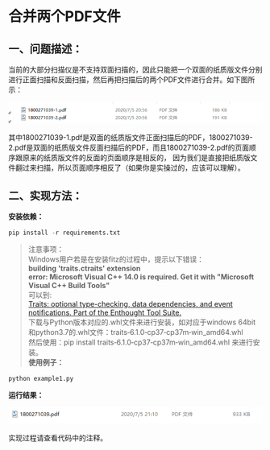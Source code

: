 # 合并两个PDF文件
## 一、问题描述：
当前的大部分扫描仪是不支持双面扫描的，因此只能把一个双面的纸质版文件分别进行正面扫描和反面扫描，然后再把扫描后的两个PDF文件进行合并。如下图所示：  

![image_1](https://github.com/MaoningGuan/pdf-merging/blob/master/test1/example1.png)  

其中1800271039-1.pdf是双面的纸质版文件正面扫描后的PDF，1800271039-2.pdf是双面的纸质版文件反面扫描后的PDF，而且1800271039-2.pdf的页面顺序跟原来的纸质版文件的反面的页面顺序是相反的，
因为我们是直接把纸质版文件翻过来扫描，所以页面顺序相反了（如果你是实操过的，应该可以理解）。

## 二、实现方法：
**安装依赖：**
```python
pip install -r requirements.txt
```
> 注意事项：  
Windows用户若是在安装fitz的过程中，提示以下错误：  
**building 'traits.ctraits' extension  
error: Microsoft Visual C++ 14.0 is required. Get it with "Microsoft Visual C++ Build Tools"**  
可以到:  
[Traits: optional type-checking, data dependencies, and event notifications.
Part of the Enthought Tool Suite.](https://www.lfd.uci.edu/~gohlke/pythonlibs/#traits)  
下载与Python版本对应的.whl文件来进行安装，如对应于windows 64bit和python3.7的.whl文件：traits‑6.1.0‑cp37‑cp37m‑win_amd64.whl  
然后使用：pip install traits‑6.1.0‑cp37‑cp37m‑win_amd64.whl 来进行安装。  
**使用例子：**
```python
python example1.py
```
**运行结果：**

![image_1](https://github.com/MaoningGuan/pdf-merging/blob/master/test2/example1.png)  

实现过程请查看代码中的注释。
